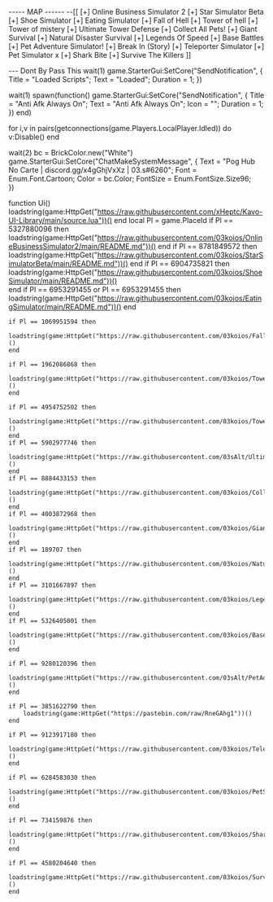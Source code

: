 ----- MAP ------
--[[
[+] Online Business Simulator 2
[+] Star Simulator Beta
[+] Shoe Simulator
[+] Eating Simulator
[+] Fall of Hell
[+] Tower of hell
[+] Tower of mistery
[+] Ultimate Tower Defense
[+] Collect All Pets!
[+] Giant Survival
[+] Natural Disaster Survival
[+] Legends Of Speed
[+] Base Battles
[+] Pet Adventure Simulator!
[+] Break In (Story)
[+] Teleporter Simulator
[+] Pet Simulator x
[+] Shark Bite
[+] Survive The Killers
]]

--- Dont By Pass This
wait(1)
game.StarterGui:SetCore("SendNotification", {
Title = "Loaded Scripts"; 
Text = "Loaded";
Duration = 1; 
})

wait(1)
spawn(function()
    game.StarterGui:SetCore("SendNotification", {
	Title = "Anti Afk Always On"; 
	Text = "Anti Afk Always On";
	Icon = ""; 
	Duration = 1; 
})
end) 

for i,v in pairs(getconnections(game.Players.LocalPlayer.Idled)) do
v:Disable()
end

wait(2)
bc = BrickColor.new("White")
game.StarterGui:SetCore("ChatMakeSystemMessage", {
	Text = "Pog Hub No Carte | discord.gg/x4gGhjVxXz | 03.s#6260";
	Font = Enum.Font.Cartoon;
	Color = bc.Color;
	FontSize = Enum.FontSize.Size96;	
})


function Ui()
    loadstring(game:HttpGet("https://raw.githubusercontent.com/xHeptc/Kavo-UI-Library/main/source.lua"))()
    end
    local Pl = game.PlaceId
    if Pl == 5327880096 then
        loadstring(game:HttpGet("https://raw.githubusercontent.com/03koios/OnlineBusinessSimulator2/main/README.md"))()
    end
    if Pl == 8781849572 then
        loadstring(game:HttpGet("https://raw.githubusercontent.com/03koios/StarSimulatorBeta/main/README.md"))()
    end
    if Pl == 6904735821 then
        loadstring(game:HttpGet("https://raw.githubusercontent.com/03koios/ShoeSimulator/main/README.md"))()   
    end
    if Pl == 6953291455 or Pl == 6953291455  then
        loadstring(game:HttpGet("https://raw.githubusercontent.com/03koios/EatingSimulator/main/README.md"))()
    end

    if Pl == 1069951594 then
        loadstring(game:HttpGet("https://raw.githubusercontent.com/03koios/FallofHellAutoWin/main/README.md"))()
    end   

    if Pl == 1962086868 then
        loadstring(game:HttpGet("https://raw.githubusercontent.com/03koios/TowerOfHell/main/README.md"))()
    end   

    if Pl == 4954752502 then
        loadstring(game:HttpGet("https://raw.githubusercontent.com/03koios/TowerOfMistery/main/README.md"))()
    end   
    if Pl == 5902977746 then
        loadstring(game:HttpGet("https://raw.githubusercontent.com/03sAlt/UltimateTowerDefense/main/README.md"))()
    end 
    if Pl == 8884433153 then
        loadstring(game:HttpGet("https://raw.githubusercontent.com/03koios/CollectAllPets/main/README.md"))()
    end 
    if Pl == 4003872968 then
        loadstring(game:HttpGet("https://raw.githubusercontent.com/03koios/GiantSurvival/main/README.md"))()
    end 
    if Pl == 189707 then
        loadstring(game:HttpGet("https://raw.githubusercontent.com/03koios/NaturalDisasterSurvival/main/README.md"))()
    end 
    if Pl == 3101667897 then
        loadstring(game:HttpGet("https://raw.githubusercontent.com/03koios/LegendsOfSpeedOP/main/README.md"))()
    end 
    if Pl == 5326405001 then
        loadstring(game:HttpGet("https://raw.githubusercontent.com/03koios/BaseBattles/main/README.md"))()
    end

    if Pl == 9280120396 then
        loadstring(game:HttpGet("https://raw.githubusercontent.com/03sAlt/PetAdventureSimulator/main/README.md"))()
    end

    if Pl == 3851622790 then
        loadstring(game:HttpGet("https://pastebin.com/raw/RneGAhg1"))()
    end

    if Pl == 9123917180 then
        loadstring(game:HttpGet("https://raw.githubusercontent.com/03koios/TeleporterSimulator/main/README.md"))()
    end

    if Pl == 6284583030 then
        loadstring(game:HttpGet("https://raw.githubusercontent.com/03koios/PetSimulatorx/main/PetSimulatorXBobux"))()
    end

    if Pl == 734159876 then
        loadstring(game:HttpGet("https://raw.githubusercontent.com/03koios/SharkBite/main/BabyShark"))()
    end

    if Pl == 4580204640 then
        loadstring(game:HttpGet("https://raw.githubusercontent.com/03koios/SurviveTheKillerVip/main/README.md"))()
    end
